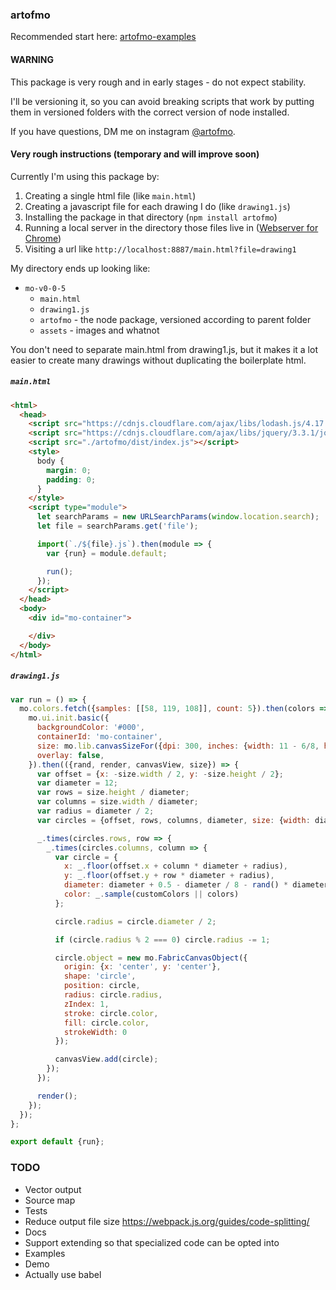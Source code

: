 ### artofmo

Recommended start here: [artofmo-examples](https://github.com/maxhudson/artofmo-examples)

#### WARNING
This package is very rough and in early stages - do not expect stability.

I'll be versioning it, so you can avoid breaking scripts that work by putting them in versioned folders with the correct version of node installed.

If you have questions, DM me on instagram [@artofmo](https://instagram.com/artofmo).

#### Very rough instructions (temporary and will improve soon)

Currently I'm using this package by:
1. Creating a single html file (like `main.html`)
1. Creating a javascript file for each drawing I do (like `drawing1.js`)
1. Installing the package in that directory (`npm install artofmo`)
1. Running a local server in the directory those files live in ([Webserver for Chrome](https://chrome.google.com/webstore/detail/web-server-for-chrome/ofhbbkphhbklhfoeikjpcbhemlocgigb?hl=en))
1. Visiting a url like `http://localhost:8887/main.html?file=drawing1`

My directory ends up looking like:

- `mo-v0-0-5`
  - `main.html`
  - `drawing1.js`
  - `artofmo` - the node package, versioned according to parent folder
  - `assets` - images and whatnot

You don't need to separate main.html from drawing1.js, but it makes it a lot easier to create many drawings without duplicating the boilerplate html.

##### `main.html`

```html
<html>
  <head>
    <script src="https://cdnjs.cloudflare.com/ajax/libs/lodash.js/4.17.5/lodash.min.js"></script>
    <script src="https://cdnjs.cloudflare.com/ajax/libs/jquery/3.3.1/jquery.js"></script>
    <script src="./artofmo/dist/index.js"></script>
    <style>
      body {
        margin: 0;
        padding: 0;
      }
    </style>
    <script type="module">
      let searchParams = new URLSearchParams(window.location.search);
      let file = searchParams.get('file');

      import(`./${file}.js`).then(module => {
        var {run} = module.default;

        run();
      });
    </script>
  </head>
  <body>
    <div id="mo-container">

    </div>
  </body>
</html>
```

##### `drawing1.js`

```javascript
var run = () => {
  mo.colors.fetch({samples: [[58, 119, 108]], count: 5}).then(colors => {
    mo.ui.init.basic({
      backgroundColor: '#000',
      containerId: 'mo-container',
      size: mo.lib.canvasSizeFor({dpi: 300, inches: {width: 11 - 6/8, height: 17 - 6/8}, retina: true}),
      overlay: false,
    }).then(({rand, render, canvasView, size}) => {
      var offset = {x: -size.width / 2, y: -size.height / 2};
      var diameter = 12;
      var rows = size.height / diameter;
      var columns = size.width / diameter;
      var radius = diameter / 2;
      var circles = {offset, rows, columns, diameter, size: {width: diameter, height: diameter}};

      _.times(circles.rows, row => {
        _.times(circles.columns, column => {
          var circle = {
            x: _.floor(offset.x + column * diameter + radius),
            y: _.floor(offset.y + row * diameter + radius),
            diameter: diameter + 0.5 - diameter / 8 - rand() * diameter / 2,
            color: _.sample(customColors || colors)
          };

          circle.radius = circle.diameter / 2;

          if (circle.radius % 2 === 0) circle.radius -= 1;

          circle.object = new mo.FabricCanvasObject({
            origin: {x: 'center', y: 'center'},
            shape: 'circle',
            position: circle,
            radius: circle.radius,
            zIndex: 1,
            stroke: circle.color,
            fill: circle.color,
            strokeWidth: 0
          });

          canvasView.add(circle);
        });
      });

      render();
    });
  });
};

export default {run};
```

### TODO
- Vector output
- Source map
- Tests
- Reduce output file size https://webpack.js.org/guides/code-splitting/
- Docs
- Support extending so that specialized code can be opted into
- Examples
- Demo
- Actually use babel
